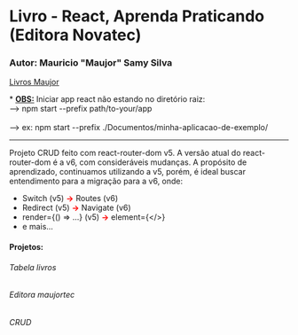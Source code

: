 # Livro - React, Aprenda Praticando (Editora Novatec)
### Autor: Mauricio "Maujor" Samy Silva
<a href="https://maujor.com" target="_blank">Livros Maujor</a>

\* <u><b>OBS:</b></u> Iniciar app react não estando no diretório raiz:<br>
--> npm start --prefix path/to-your/app<br><br>
--> ex: npm start --prefix ./Documentos/minha-aplicacao-de-exemplo/
<hr>

Projeto CRUD feito com react-router-dom v5.
A versão atual do react-router-dom é a v6, com consideráveis mudanças.
A propósito de aprendizado, continuamos utilizando a v5, porém, é ideal buscar entendimento para a migração para a v6, onde:

* Switch (v5) <b style="color: red;">-></b> Routes (v6)
* Redirect (v5) <b style="color: red;">-></b> Navigate (v6)
* render={() => ...} (v5) <b style="color: red;">-></b> element={</>}
* e mais... 

#### Projetos:

###### Tabela livros
###### Editora maujortec
###### CRUD
